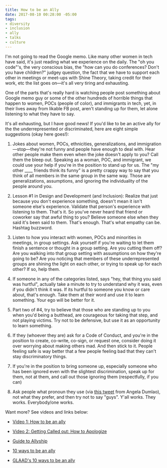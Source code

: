 ```yaml
---
title: How to be an Ally
date: 2017-08-10 00:28:00 -05:00
tags:
- diversity
- inclusion
- ally
- talks
- culture
---
```


I'm not going to read the Google memo. Like many other women in tech have said, it's just reading what we experience on the daily. The "oh you code"'s, the very conscious bias, the "how can you do conferences? Don't you have children?" judgey question, the fact that we have to support each other in meetings or meet-ups with Shine Theory, taking credit for their work, etc the list goes on—it's all very tiring and exhausting. 

One of the parts that's really hard is watching people post something about Google memo guy or some of the other hundreds of horrible things that happen to women, POCs (people of color), and immigrants in tech, yet, in their lives away from likable FB post, aren't standing up for them, let alone listening to what they have to say. 

It's all exhausting, but I have good news! If you'd like to be an active ally for the the underrepresented or discriminated, here are eight simple suggestions (okay here goes!):

1) Jokes about women, POCs, ethnicities, generalizations, and immigration—stop—they're not funny and people have enough to deal with. Hear other people make them even when the joke doesn't apply to you? Call them the bleep out. Speaking as a woman, POC, and immigrant, we could use your help if you're in the position to stand up for us. The "my other ____ friends think its funny" is a pretty crappy way to say that you think of all members in the same group in the same way. Those are generalizations, assumptions, and ignoring the individuality of the people around you.

2) Lesson #1 in Design and Development (and Inclusion): Realize that just because you don't experience something, doesn't mean it isn't someone else's experience. Validate that person's experience with listening to them. That's it. So you've never heard that friend or coworker say that awful thing to you? Believe someone else when they said it's been said to them. That's enough. That's what empathy can be. Hashtag buzzword.

3) Listen to how you interact with women, POCs and minorities in meetings, in group settings. Ask yourself if you're waiting to let them finish a sentence or thought in a group setting. Are you cutting them off? Are you walking into that group setting with assumptions on how they're going to be? Are you noticing that members of these underrepresented groups are shining the light on each other, or trying to speak up for each other? If so, help them.

4) If someone in any of the categories listed, says "hey, that thing you said was hurtful", actually take a minute to try to understand why it was, even if you didn't think it was. If its hurtful to someone you know or care about, that's enough. Take them at their word and use it to learn something. Your ego will be better for it.

5) Part two of #4, try to believe that those who are standing up to you when you'd being a butthead, are courageous for taking that step, and not playing victims. Try not to be defensive, but use it as an opportunity to learn something. 

 6) If they (whoever they are) ask for a Code of Conduct, and you're in the position to create, co-write, co-sign, or request one, consider doing it over worrying about making others mad. And then stick to it. People feeling safe is way better that a few people feeling bad that they can't stay discriminatory things. 

7) If you're in the position to bring someone up, especially someone who has been ignored even with the slightest discrimination, speak up for them, not at them, and call out those ignoring them (respectfully, if you can)

8) Ask people what pronoun they use (via [this tweet](https://twitter.com/angelacdumlao/status/886698018279444480) from Angela Dumlao), not what they prefer, and then try not to say "guys". Y'all works. They works. Everybody/one works.

Want more? See videos and links below: 

- [Video 1: How to be an ally](http://samkapila.com/2014/12/10/five-tips-on-how-to-be-an-ally-video.html)

- [Video 2: Getting Called out: How to Apologize](https://www.youtube.com/watch?v=C8xJXKYL8pU)

- [Guide to Allyship](http://www.guidetoallyship.com/)

- [10 ways to be an ally](http://everydayfeminism.com/2013/11/things-allies-need-to-know/)

- [GLAAD's 10 ways to be an ally](https://www.glaad.org/resources/ally/2)